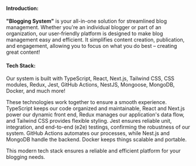#### Introduction:
**"Blogging System"** is your all-in-one solution for streamlined blog management. Whether you're an individual blogger or part of an organization, our user-friendly platform is designed to make blog management easy and efficient. It simplifies content creation, publication, and engagement, allowing you to focus on what you do best – creating great content!

#### Tech Stack:
Our system is built with TypeScript, React, Next.js, Tailwind CSS, CSS modules, Redux, Jest, GitHub Actions, NestJS, Mongoose, MongoDB, Docker, and much more!

These technologies work together to ensure a smooth experience. TypeScript keeps our code organized and maintainable, React and Next.js power our dynamic front end, Redux manages our application's data flow, and Tailwind CSS provides flexible styling. Jest ensures reliable unit, integration, and end-to-end (e2e) testings, confirming the robustness of our system. GitHub Actions automates our processes, while Nest.js and MongoDB handle the backend. Docker keeps things scalable and portable.

This modern tech stack ensures a reliable and efficient platform for your blogging needs.
